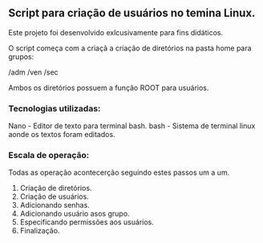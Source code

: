 ## Script para criação de usuários no temina Linux.

Este projeto foi desenvolvido exlcusivamente para fins didáticos.

O script começa com a criaçã a criação de diretórios na pasta home para grupos:

  /adm
  /ven
  /sec

  Ambos os diretórios possuem a função ROOT para usuários.

 ### Tecnologias utilizadas:

Nano - Editor de texto para terminal bash.
bash - Sistema de terminal linux aonde os textos foram editados.

### Escala de operação:

Todas as operação acontecerção seguindo estes passos um a um.

1. Criação de diretórios.
2. Criação de usuários.
3. Adicionando senhas.
4. Adicionando usuário asos grupo.
5. Especificando permissões aos usuários.
6. Finalização.
